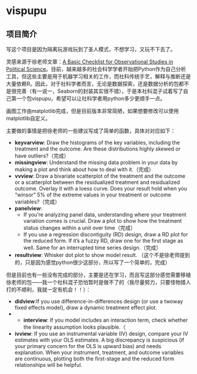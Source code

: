 # vispupu

## 项目简介
写这个项目是因为隔离玩游戏玩到了圣人模式，不想学习，又玩不下去了。

灵感来源于徐老师文章：[A Basic Checklist for Observational Studies in Political Science](http://yiqingxu.org/public/checklist.pdf)。目前，越来越多的社会科学学者开始把Python作为自己分析工具，但这些主要是用于机器学习相关的工作，而社科传统手艺，解释与推断还是大量依赖R。因此，对于社科学者而言，无论是数据探索，还是数据分析的包都不是很完善（有一说一，Seaborn的封装其实很不错），于是本社科混子试着写了自己第一个包vispupu，希望可以让社科学者用python多少更顺手一点。  

画图工作由matplotlib完成，但是目前版本非常简陋，如果想要修改可以使用matplotlib自定义。
  
主要做的事情是把徐老师的一些建议写成了简单的函数，具体对对应如下： 
- **keyvarview**: Draw the histograms of the key variables, including the treatment and the outcome. Are these distributions highly skewed or have outliers?（完成）
- **missingview**: Understand the missing data problem in your data by making a plot and think about how to deal with it.（完成）
- **vvview**: Draw a bivariate scatterplot of the treatment and the outcome or a scatterplot between the residualized treatment and residualized outcome. Overlay it with a loess curve. Does your result hold when you “winsor” 5% of the extreme values in your treatment or outcome variables?（完成）
- **panelview**: 
  - If you’re analyzing panel data, understanding where your treatment variation comes is crucial. Draw a plot to show how the treatment status changes within a unit over time（完成）
  - If you use a regression discontiguity (RD) design, draw a RD plot for the reduced form. If it’s a fuzzy RD, draw one for the first stage as well. Same for an interrupted time series design.（完成）
- **resultview**: Whisker dot plot to show model result. （这个不是徐老师提到的，只是因为感觉python很少这部分，所以写了一个简单的，完成）

但是目前也有一些没有完成的部分，主要是还在学习，而且写这部分感觉需要移植徐老师的包——我一个社科混子恐怕暂时是做不了的（我尽量努力，只要怪物猎人打的不顺利，我就一定有机会！！）：
- **didview**:If you use difference-in-differences design (or use a twoway fixed effects model), draw a dynamic treatment effect plot.
- - **interview**: If you model includes an interaction term, check whether the linearity assumption looks plausible.（
- **ivview**: If you use an instrumental variable (IV) design, compare your IV estimates with your OLS estimates. A big discrepancy is suspicious (if your primary concern for the OLS is upward bias) and needs explanation. When your instrument, treatment, and outcome variables are continuous, plotting both the first-stage and the reduced form relationships will be helpful.




